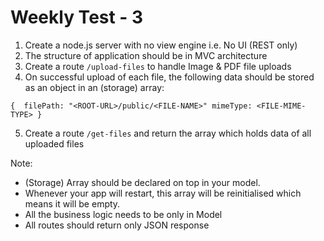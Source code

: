 # Weekly Test - 3 

 1. Create a node.js server with no view engine i.e. No UI (REST only)
 2. The structure of application should be in MVC architecture
 3. Create a route `/upload-files` to handle Image & PDF file uploads
 4. On successful upload of each file, the following data should be stored as an object in an (storage)  array: 

`{ 
	filePath: "<ROOT-URL>/public/<FILE-NAME>"
	mimeType: <FILE-MIME-TYPE>
}`

5. Create a route `/get-files` and return the array which holds data of all uploaded files

Note: 
- (Storage) Array should be declared on top in your model.
- Whenever your app will restart, this array will be reinitialised which means it will be empty.
- All the business logic needs to be only in Model
- All routes should return only JSON response
